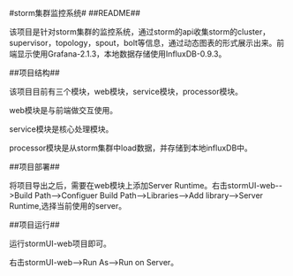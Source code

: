 #storm集群监控系统#
##README##
	<P>该项目是针对storm集群的监控系统，通过storm的api收集storm的cluster，supervisor，topology，spout，bolt等信息，通过动态图表的形式展示出来。前端显示使用Grafana-2.1.3，本地数据存储使用InfluxDB-0.9.3。</P>
##项目结构##
	<P>该项目目前有三个模块，web模块，service模块，processor模块。</P>
	<P>web模块是与前端做交互使用。</P>
	<P>service模块是核心处理模块。</P>
	<P>processor模块是从storm集群中load数据，并存储到本地influxDB中。</P>
	
##项目部署##
	<P>
	将项目导出之后，需要在web模块上添加Server Runtime。右击stormUI-web-->Build Path-->Configuer Build Path-->Libraries-->Add library-->Server Runtime,选择当前使用的server。
	</P>
##项目运行##
	<P>运行stormUI-web项目即可。</P>
	<P>右击stormUI-web-->Run As-->Run on Server。</P>
		